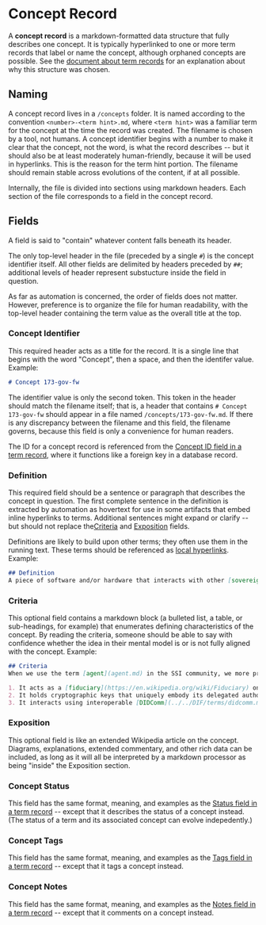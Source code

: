 # Concept Record

A __concept record__ is a markdown-formatted data structure that fully describes one concept. It is typically hyperlinked to one or more term records that label or name the concept, although orphaned concepts are possible. See the [document about term records](term-record.md) for an explanation about why this structure was chosen.

## Naming

A concept record lives in a `/concepts` folder. It is named according to the convention `<number>-<term hint>.md`, where `<term hint>` was a familiar term for the concept at the time the record was created. The filename is chosen by a tool, not humans. A concept identifier begins with a number to make it clear that the concept, not the word, is what the record describes -- but it should also be at least moderately human-friendly, because it will be used in hyperlinks. This is the reason for the term hint portion. The filename should remain stable across evolutions of the content, if at all possible.

Internally, the file is divided into sections using markdown headers. Each section of the file corresponds to a field in the concept record.

## Fields

A field is said to "contain" whatever content falls beneath its header.

The only top-level header in the file (preceded by a single `#`) is the concept identifier itself. All other fields are delimited by headers preceded by `##`; additional levels of header represent substucture inside the field in question.

As far as automation is concerned, the order of fields does not matter. However, preference is to organize the file for human readability, with the top-level header containing the term value as the overall title at the top.

### Concept Identifier
This required header acts as a title for the record. It is a single line that begins with the word "Concept", then a space, and then the identifer value. Example:

```markdown
# Concept 173-gov-fw
```

The identifier value is only the second token. This token in the header should match the filename itself; that is, a header that contains `# Concept 173-gov-fw` should appear in a file named `/concepts/173-gov-fw.md`. If there is any discrepancy between the filename and this field, the filename governs, because this field is only a convenience for human readers.

The ID for a concept record is referenced from the [Concept ID field in a term record](term-record.md#concept-id), where it functions like a foreign key in a database record.

### Definition
This required field should be a sentence or paragraph that describes the concept in question. The first complete sentence in the definition is extracted by automation as hovertext for use in some artifacts that embed inline hyperlinks to terms. Additional sentences might expand or clarify -- but should not replace the[Criteria](#criteria) and [Exposition](#exposition) fields.

Definitions are likely to build upon other terms; they often use them in the running text. These terms should be referenced as [local hyperlinks](hyperlinks.md#local-links). Example:

```markdown
## Definition
A piece of software and/or hardware that interacts with other [sovereign entities](sovereign-entity.md) in the ecosystem on behalf of its [principal](principal.md).
```

### Criteria
This optional field contains a markdown block (a bulleted list, a table, or sub-headings, for example) that enumerates defining characteristics of the concept. By reading the criteria, someone should be able to say with confidence whether the idea in their mental model is or is not fully aligned with the concept. Example:

```markdown
## Criteria
When we use the term [agent](agent.md) in the SSI community, we more properly mean an agent of [self-sovereign identity](ssi.md). This means something more specific than just a "user agent" or a "software agent." Such an agent has three defining characteristics:

1. It acts as a [fiduciary](https://en.wikipedia.org/wiki/Fiduciary) on behalf of a single [identity owner](../../sovrin/terms/identity-owner.md) (or, for agents of things like IoT devices, pets, and similar things, a single controller).
2. It holds cryptographic keys that uniquely embody its delegated authorization.
3. It interacts using interoperable [DIDComm](../../DIF/terms/didcomm.md) protocols.
```

### Exposition
This optional field is like an extended Wikipedia article on the concept. Diagrams, explanations, extended commentary, and other rich data can be included, as long as it will all be interpreted by a markdown processor as being "inside" the Exposition section. 

### Concept Status
This field has the same format, meaning, and examples as the [Status field in a term record](term-record.md#status) -- except that it describes the status of a concept instead. (The status of a term and its associated concept can evolve indepedently.)

### Concept Tags
This field has the same format, meaning, and examples as the [Tags field in a term record](term-record.md#tags) -- except that it tags a concept instead.

### Concept Notes
This field has the same format, meaning, and examples as the [Notes field in a term record](term-record.md#notes) -- except that it comments on a concept instead.

